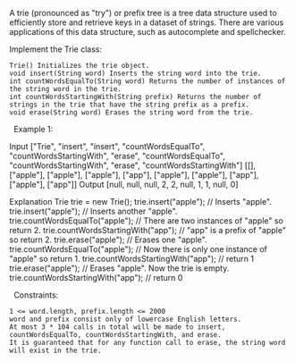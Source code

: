 A trie (pronounced as "try") or prefix tree is a tree data structure used to efficiently store and retrieve keys in a dataset of strings. There are various applications of this data structure, such as autocomplete and spellchecker.

Implement the Trie class:


	Trie() Initializes the trie object.
	void insert(String word) Inserts the string word into the trie.
	int countWordsEqualTo(String word) Returns the number of instances of the string word in the trie.
	int countWordsStartingWith(String prefix) Returns the number of strings in the trie that have the string prefix as a prefix.
	void erase(String word) Erases the string word from the trie.


 
Example 1:

Input
["Trie", "insert", "insert", "countWordsEqualTo", "countWordsStartingWith", "erase", "countWordsEqualTo", "countWordsStartingWith", "erase", "countWordsStartingWith"]
[[], ["apple"], ["apple"], ["apple"], ["app"], ["apple"], ["apple"], ["app"], ["apple"], ["app"]]
Output
[null, null, null, 2, 2, null, 1, 1, null, 0]

Explanation
Trie trie = new Trie();
trie.insert("apple");               // Inserts "apple".
trie.insert("apple");               // Inserts another "apple".
trie.countWordsEqualTo("apple");    // There are two instances of "apple" so return 2.
trie.countWordsStartingWith("app"); // "app" is a prefix of "apple" so return 2.
trie.erase("apple");                // Erases one "apple".
trie.countWordsEqualTo("apple");    // Now there is only one instance of "apple" so return 1.
trie.countWordsStartingWith("app"); // return 1
trie.erase("apple");                // Erases "apple". Now the trie is empty.
trie.countWordsStartingWith("app"); // return 0


 
Constraints:


	1 <= word.length, prefix.length <= 2000
	word and prefix consist only of lowercase English letters.
	At most 3 * 104 calls in total will be made to insert, countWordsEqualTo, countWordsStartingWith, and erase.
	It is guaranteed that for any function call to erase, the string word will exist in the trie.


